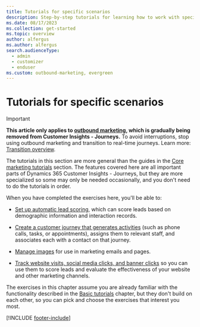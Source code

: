 ```yaml
---
title: Tutorials for specific scenarios
description: Step-by-step tutorials for learning how to work with specialist user scenarios in Dynamics 365 Customer Insights - Journeys.
ms.date: 08/17/2023
ms.collection: get-started
ms.topic: overview
author: alfergus
ms.author: alfergus
search.audienceType: 
  - admin
  - customizer
  - enduser
ms.custom: outbound-marketing, evergreen
---
```


# Tutorials for specific scenarios

> [!IMPORTANT]
> **This article only applies to [outbound marketing](user-guide.md), which is gradually being removed from Customer Insights - Journeys.** To avoid interruptions, stop using outbound marketing and transition to real-time journeys. Learn more: [Transition overview](transition-overview.md).

The tutorials in this section are more general than the guides in the [Core marketing tutorials](basic-tutorials.md) section. The features covered here are all important parts of Dynamics 365 Customer Insights - Journeys, but they are more specialized so some may only be needed occasionally, and you don't need to do the tutorials in order.

When you have completed the exercises here, you'll be able to:

- [Set up automatic lead scoring](set-up-lead-scoring.md), which can score leads based on demographic information and interaction records.

- [Create a customer journey that generates activities](generate-activities-from-customer-journey.md) (such as phone calls, tasks, or appointments), assigns them to relevant staff, and associates each with a contact on that journey.

- [Manage images](manage-images.md) for use in marketing emails and pages.

- [Track website visits, social media clicks, and banner clicks](track-online-behavior.md) so you can use them to score leads and evaluate the effectiveness of your website and other marketing channels.

The exercises in this chapter assume you are already familiar with the functionality described in the [Basic tutorials](basic-tutorials.md) chapter, but they don't build on each other, so you can pick and choose the exercises that interest you most.

[!INCLUDE [footer-include](./includes/footer-banner.md)]

